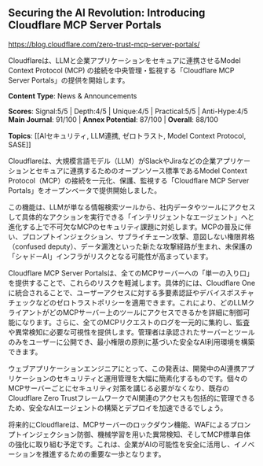 ## Securing the AI Revolution: Introducing Cloudflare MCP Server Portals

https://blog.cloudflare.com/zero-trust-mcp-server-portals/

Cloudflareは、LLMと企業アプリケーションをセキュアに連携させるModel Context Protocol (MCP) の接続を中央管理・監視する「Cloudflare MCP Server Portals」の提供を開始します。

**Content Type**: News & Announcements

**Scores**: Signal:5/5 | Depth:4/5 | Unique:4/5 | Practical:5/5 | Anti-Hype:4/5
**Main Journal**: 91/100 | **Annex Potential**: 87/100 | **Overall**: 88/100

**Topics**: [[AIセキュリティ, LLM連携, ゼロトラスト, Model Context Protocol, SASE]]

Cloudflareは、大規模言語モデル（LLM）がSlackやJiraなどの企業アプリケーションとセキュアに連携するためのオープンソース標準であるModel Context Protocol（MCP）の接続を一元化、保護、監視する「Cloudflare MCP Server Portals」をオープンベータで提供開始しました。

この機能は、LLMが単なる情報検索ツールから、社内データやツールにアクセスして具体的なアクションを実行できる「インテリジェントなエージェント」へと進化する上で不可欠なMCPのセキュリティ課題に対処します。MCPの普及に伴い、プロンプトインジェクション、サプライチェーン攻撃、意図しない権限昇格（confused deputy）、データ漏洩といった新たな攻撃経路が生まれ、未保護の「シャドーAI」インフラがリスクとなる可能性が高まっています。

Cloudflare MCP Server Portalsは、全てのMCPサーバーへの「単一の入り口」を提供することで、これらのリスクを軽減します。具体的には、Cloudflare Oneに統合されることで、ユーザーアクセスに対する多要素認証やデバイスポスチャチェックなどのゼロトラストポリシーを適用できます。これにより、どのLLMクライアントがどのMCPサーバー上のツールにアクセスできるかを詳細に制御可能になります。さらに、全てのMCPリクエストのログを一元的に集約し、監査や異常検知に必要な可視性を提供します。管理者は承認されたサーバーとツールのみをユーザーに公開でき、最小権限の原則に基づいた安全なAI利用環境を構築できます。

ウェブアプリケーションエンジニアにとって、この発表は、開発中のAI連携アプリケーションのセキュリティと運用管理を大幅に簡素化するものです。個々のMCPサーバーごとにセキュリティ対策を講じる必要がなくなり、既存のCloudflare Zero TrustフレームワークでAI関連のアクセスも包括的に管理できるため、安全なAIエージェントの構築とデプロイを加速できるでしょう。

将来的にCloudflareは、MCPサーバーのロックダウン機能、WAFによるプロンプトインジェクション防御、機械学習を用いた異常検知、そしてMCP標準自体の強化に取り組む予定です。これは、企業がAIの可能性を安全に活用し、イノベーションを推進するための重要な一歩となります。